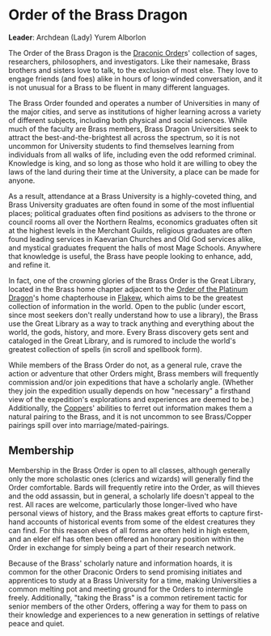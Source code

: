 # Order of the Brass Dragon
**Leader**: Archdean (Lady) Yurem Alborlon

The Order of the Brass Dragon is the [Draconic Order](DraconicOrder.md)s' collection of sages, researchers, philosophers, and investigators. Like their namesake, Brass brothers and sisters love to talk, to the exclusion of most else. They love to engage friends (and foes) alike in hours of long-winded conversation, and it is not unusual for a Brass to be fluent in many different languages.
 
The Brass Order founded and operates a number of Universities in many of the major cities, and serve as institutions of higher learning across a variety of different subjects, including both physical and social sciences. While much of the faculty are Brass members, Brass Dragon Universities seek to attract the best-and-the-brightest all across the spectrum, so it is not uncommon for University students to find themselves learning from individuals from all walks of life, including even the odd reformed criminal. Knowledge is king, and so long as those who hold it are willing to obey the laws of the land during their time at the University, a place can be made for anyone.
 
As a result, attendance at a Brass University is a highly-coveted thing, and Brass University graduates are often found in some of the most influential places; political graduates often find positions as advisers to the throne or council rooms all over the Northern Realms, economics graduates often sit at the highest levels in the Merchant Guilds, religious graduates are often found leading services in Kaevarian Churches and Old God services alike, and mystical graduates frequent the halls of most Mage Schools. Anywhere that knowledge is useful, the Brass have people looking to enhance, add, and refine it.

In fact, one of the crowning glories of the Brass Order is the Great Library, located in the Brass home chapter adjacent to the [Order of the Platinum Dragon](Platinum.md)'s home chapterhouse in [Flakew](/Cities/Flakew.md), which aims to be the greatest collection of information in the world. Open to the public (under escort, since most seekers don't really understand how to use a library), the Brass use the Great Library as a way to track anything and everything about the world, the gods, history, and more. Every Brass discovery gets sent and cataloged in the Great Library, and is rumored to include the world's greatest collection of spells (in scroll and spellbook form).
 
While members of the Brass Order do not, as a general rule, crave the action or adventure that other Orders might, Brass members will frequently commission and/or join expeditions that have a scholarly angle. (Whether they join the expedition usually depends on how "necessary" a firsthand view of the expedition's explorations and experiences are deemed to be.) Additionally, the [Copper](Copper.md)s' abilities to ferret out information makes them a natural pairing to the Brass, and it is not uncommon to see Brass/Copper pairings spill over into marriage/mated-pairings.

## Membership
Membership in the Brass Order is open to all classes, although generally only the more scholastic ones (clerics and wizards) will generally find the Order comfortable. Bards will frequently retire into the Order, as will thieves and the odd assassin, but in general, a scholarly life doesn't appeal to the rest. All races are welcome, particularly those longer-lived who have personal views of history, and the Brass makes great efforts to capture first-hand accounts of historical events from some of the eldest creatures they can find. For this reason elves of all forms are often held in high esteem, and an elder elf has often been offered an honorary position within the Order in exchange for simply being a part of their research network.
 
Because of the Brass' scholarly nature and information hoards, it is common for the other Draconic Orders to send promising initiates and apprentices to study at a Brass University for a time, making Universities a common melting pot and meeting ground for the Orders to intermingle freely. Additionally, "taking the Brass" is a common retirement tactic for senior members of the other Orders, offering a way for them to pass on their knowledge and experiences to a new generation in settings of relative peace and quiet.
